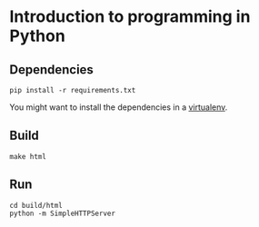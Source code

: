 # Introduction to programming in Python

## Dependencies

    pip install -r requirements.txt

You might want to install the dependencies in a [virtualenv](https://virtualenv.pypa.io/en/stable/userguide/#usage).

## Build

    make html

## Run

    cd build/html
    python -m SimpleHTTPServer
